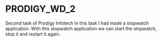# PRODIGY_WD_2
Second task of Prodigy Infotech
 In this task I had made a stopwatch application. With this stopwatch application we can start the stopwatch, stop it and restart it again.
